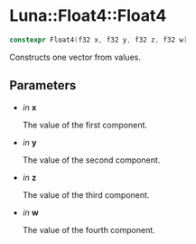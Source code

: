 # Luna::Float4::Float4

```c++
constexpr Float4(f32 x, f32 y, f32 z, f32 w)
```

Constructs one vector from values. 



## Parameters
* *in* **x**

    The value of the first component. 

* *in* **y**

    The value of the second component. 

* *in* **z**

    The value of the third component. 

* *in* **w**

    The value of the fourth component. 


